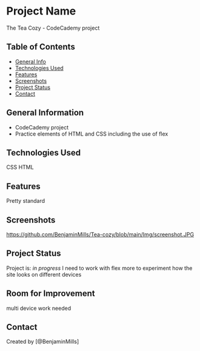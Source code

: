 # Project Name
The Tea Cozy - CodeCademy project


## Table of Contents
* [General Info](#general-information)
* [Technologies Used](#technologies-used)
* [Features](#features)
* [Screenshots](#screenshots)
* [Project Status](#project-status)
* [Contact](#contact)
<!-- * [License](#license) -->


## General Information
- CodeCademy project
- Practice elements of HTML and CSS including the use of flex

<!-- You don't have to answer all the questions - just the ones relevant to your project. -->


## Technologies Used
CSS
HTML


## Features
Pretty standard


## Screenshots
https://github.com/BenjaminMills/Tea-cozy/blob/main/Img/screenshot.JPG
<!-- If you have screenshots you'd like to share, include them here. -->



## Project Status
Project is: _in progress_ I need to work with flex more to experiment how the site looks on different devices


## Room for Improvement
multi device work needed




## Contact
Created by [@BenjaminMills]


<!-- Optional -->
<!-- ## License -->
<!-- This project is open source and available under the [... License](). -->

<!-- You don't have to include all sections - just the one's relevant to your project -->

